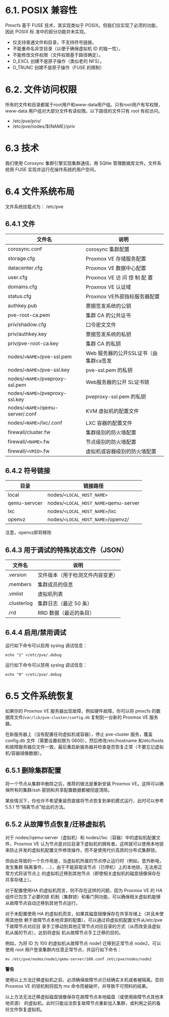 # 6.1. POSIX 兼容性

Pmxcfs 基于 FUSE 技术，其实现类似于 POSIX。但我们仅实现了必须的功能，因此 POSIX 标
准中的部分功能并未实现。
- 仅支持普通文件和目录，不支持符号链接。
- 不能重命名非空目录（以便于确保虚拟机 ID 的独一性）。
- 不能修改文件权限（文件权限基于路径确定）。
- O_EXCL 创建不是原子操作（类似老的 NFS）。
- O_TRUNC 创建不是原子操作（FUSE 的限制）

# 6.2. 文件访问权限
所有的文件和目录都属于root用户和www-data用户组。只有root用户有写权限，www-data
用户组对大部分文件有读权限。以下路径的文件只有 root 有权访问。

- /etc/pve/priv/
- /etc/pve/nodes/${NAME}/priv

# 6.3 技术
我们使用 Corosync 集群引擎实现集群通信，用 SQlite 管理数据库文件。文件系统用 FUSE
实现并运行在操作系统的用户空间。

# 6.4 文件系统布局
文件系统挂载点为：
/etc/pve

## 6.4.1 文件
|文件名|说明|
|--|--|
|corosync.conf|corosync 集群配置|
|storage.cfg|Proxmox VE 存储服务配置|
|datacenter.cfg|Proxmox VE 数据中心配置|
|user.cfg|Proxmox VE 访 问 控 制 配 置|
|domains.cfg|Proxmox VE 认证域|
|status.cfg|Proxmox VE外部指标服务器配置|
|authkey.pub |票据签发系统的公钥|
|pve-root-ca.pem| 集群 CA 的公共证书|
|priv/shadow.cfg| 口令密文文件|
|priv/authkey.key| 票据签发系统的私钥|
|priv/pve-root-ca.key| 集群 CA 的私钥|
|nodes/`<NAME>`/pve-ssl.pem|Web 服务器的公开SSL证书（由集群ca签发|
|nodes/`<NAME>`/pve-ssl.key|pve-ssl.pem 的私钥|
|nodes/`<NAME>`/pveproxy-ssl.pem|Web服务器的公开 SL证书链|
|nodes/`<NAME>`/pveproxy-ssl.key|pveproxy-ssl.pem 的私钥|
|nodes/`<NAME>`/qemu-server/<VMID>.conf|KVM 虚拟机的配置文件|
|nodes/`<NAME>`/lxc/<VMID>.conf|LXC 容器的配置文件|
|firewall/cluster.fw |集群级别的防火墙配置|
|firewall/`<NAME>`.fw |节点级别的防火墙配置|
|firewall/`<VMID>`.fw |虚拟机或容器级别的防火墙配置|

## 6.4.2 符号链接

|目录|链接路径|
|--|--|
|local |nodes/`<LOCAL_HOST_NAME>`|
|qemu-servcer|nodes/`<LOCAL_HOST_NAME>`qemu-server |
|lxc |nodes/`<LOCAL_HOST_NAME>`/lxc|
|openvz|nodes/``<LOCAL_HOST_NAME>``/openvz/|

注意，openvz即将移除

## 6.4.3 用于调试的特殊状态文件（JSON）
|文件名|说明|
|--|--|
|.version |文件版本（用于检测文件内容变更）|
|.members |集群成员的信息|
|.vmlist |虚拟机列表|
|.clusterlog |集群日志（最近 50 条）|
|.rrd|RRD 数据（最近的条目）|

## 6.4.4 启用/禁用调试
运行如下命令可以启用 syslog 调试信息：
```
echo "1" >/etc/pve/.debug
```
运行如下命令可以禁用 syslog 调试信息：
```
echo "0" >/etc/pve/.debug
```
# 6.5 文件系统恢复
如果你的 Proxmox VE 服务器出现故障，例如硬件故障，你可以将 pmxcfs 的数据库文件/`var/lib/pve-cluster/config.db` 复制到一台新的 Proxmox VE 服务器。

在新服务器上（没有配置任何虚拟机或容器），停止 pve-cluster 服务，覆盖 config.db 文件（需要设置权限为 0600），然后修改/etc/hostname 和/etc/hosts 和故障服务器应文件一致，最后重启新服务器并检查是否恢复正常（不要忘记虚拟机/容器镜像数据）。

## 6.5.1 删除集群配置

将一个节点从集群中删除之后，推荐的做法是重新安装 Proxmox VE。这样可以确保所有的集群/ssh 密钥和共享配置数据都被彻底清除。

某些情况下，你也许不希望重装而直接将节点恢复到单机模式运行，此时可以参考 5.5.1 节“隔离节点”给出的方法。

## 6.5.2 从故障节点恢复/迁移虚拟机
对于 nodes/<NAME>/qemu-server（虚拟机）和 nodes/<NAME>/lxc（容器）中的虚拟机配置文件，Proxmox VE 认为<NAME>节点是对应目录下虚拟机的拥有者。这样就可以使用本地锁来防止并发的虚拟机配置文件修改操作，而不是使用代价高昂的分布式集群锁。


但由此导致的一个负作用是，当虚拟机所属的节点停止运行时（例如，意外断电，发生集群
隔离事件，…），由于不能获取该节点（已停机）上的本地锁，无法用正常方式将该节点上
的虚拟机迁移到其他节点（即使相关虚拟机的磁盘镜像保存在共享存储上）。

对于配置使用HA 的虚拟机而言，则不存在这样的问题，因为 Proxmox VE 的 HA 组件已包含了必要的锁
机制（集群锁）和看门狗功能，可以确保相关虚拟机能够从故障节点自动迁移到其他节点运行。


对于未配置使用 HA 的虚拟机而言，如果其磁盘镜像保存在共享存储上（并且未使用其他依
赖于故障节点本地资源的配置），可以通过将虚拟机配置文件从/etc/pve 下故障节点对应目
录手工移动到其他正常节点对应目录的方式（从而改变该虚拟机从属的节点），达到将虚拟
机从故障节点手工迁移的目的。


例如，为将 ID 为 100 的虚拟机从故障节点 node1 迁移到正常节点 node2，可以使用 root
用户登录集群内任意正常节点，并运行如下命令：

```
mv /etc/pve/nodes/node1/qemu-server/100.conf /etc/pve/nodes/node2
```

**警告**

使用以上方法迁移虚拟机之前，必须确保故障节点已经确实关机或者被隔离。否则 Proxmox
VE 的锁机制将因为 mv 命令而被破坏，并导致不可预料的结果。

以上方法无法迁移虚拟磁盘镜像保存在故障节点本地磁盘（或使用故障节点其他本地资源）
的虚拟机。此时只能设法恢复故障节点重新加入集群，或利用之前的备份文件恢复虚拟机。

